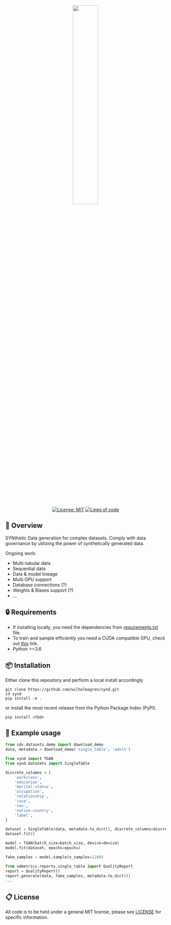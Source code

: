 <div align="center">
<br/>
<div align="left">
<br/>
<p align="center">
<a href="https://github.com/wilhelmagren/synd">
<img align="center" width=40% src="https://github.com/wilhelmagren/synd/blob/120ad15bf411807073b7f279c6390560ae1054c3/docs/images/synd-transparent.png"></img>
</a>
</p>
</div>

[![License: MIT](https://img.shields.io/badge/License-MIT-yellow.svg)](https://opensource.org/licenses/MIT)
[![Lines of code](https://img.shields.io/tokei/lines/github/wilhelmagren/synd)](https://github.com/wilhelmagren/synd/tree/58bcd31b37c5bde0c8656717ed6c0f81cc3ec562/synd)

</div>

## 🔎 Overview
SYNthetic Data generation for complex datasets. Comply with data governance by utilizing the power
of synthetically generated data.

Ongoing work:
- Multi-tabular data
- Sequential data
- Data & model lineage
- Multi GPU support
- Database connections (?)
- Weights & Biases support (?)
- ...


## 🔒 Requirements
- If installing locally, you need the dependencies from [requirements.txt](https://github.com/wilhelmagren/synd/blob/main/requirements.txt) file.
- To train and sample efficiently you need a CUDA compatible GPU, check out [this](https://developer.nvidia.com/cuda-gpus) link.
- Python >=3.6 


## 📦 Installation
Either clone this repository and perform a local install accordingly
```
git clone https://github.com/wilhelmagren/synd.git
cd synd
pip install -e .
```
or install the most recent release from the Python Package Index (PyPI).
```
pip install <tbd>
```


## 🚀 Example usage
```python
from sdv.datasets.demo import download_demo
data, metadata = download_demo('single_table', 'adult')

from synd import TGAN
from synd.datasets import SingleTable

discrete_columns = [
    'workclass',
    'education',
    'marital-status',
    'occupation',
    'relationship',
    'race',
    'sex',
    'native-country',
    'label',
]

dataset = SingleTable(data, metadata.to_dict(), discrete_columns=discrete_columns)
dataset.fit()

model = TGAN(batch_size=batch_size, device=device)
model.fit(dataset, epochs=epochs)

fake_samples = model.sample(n_samples=1200)

from sdmetrics.reports.single_table import QualityReport
report = QualityReport()
report.generate(data, fake_samples, metadata.to_dict())
...
```


## 📋 License
All code is to be held under a general MIT license, please see [LICENSE](https://github.com/wilhelmagren/synd/blob/fa06666402cfa0aa05846c9513aff19fc720a8f1/LICENSE) for specific information.
